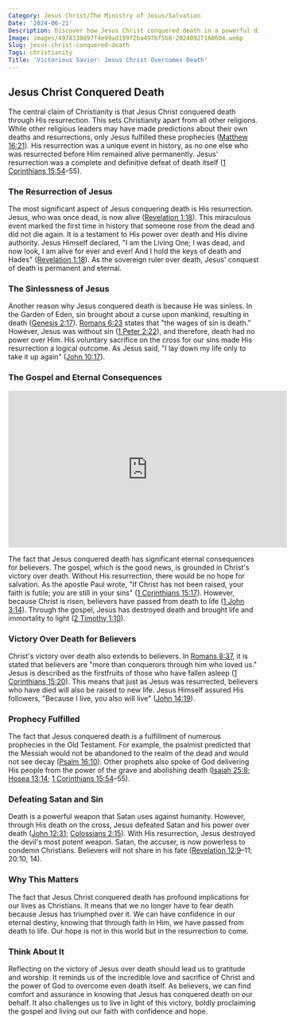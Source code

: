 ```yaml
---
Category: Jesus Christ/The Ministry of Jesus/Salvation
Date: '2024-06-21'
Description: Discover how Jesus Christ conquered death in a powerful display of resurrection, offering hope and salvation to believers worldwide.
Image: images/4978330d97f4e99ad199f2ba497bf5b8-20240927160604.webp
Slug: jesus-christ-conquered-death
Tags: christianity
Title: 'Victorious Savior: Jesus Christ Overcomes Death'
---
```


## Jesus Christ Conquered Death

The central claim of Christianity is that Jesus Christ conquered death through His resurrection. This sets Christianity apart from all other religions. While other religious leaders may have made predictions about their own deaths and resurrections, only Jesus fulfilled these prophecies ([Matthew 16:21](https://www.bibleref.com/Matthew/16/Matthew-16-21.html)). His resurrection was a unique event in history, as no one else who was resurrected before Him remained alive permanently. Jesus' resurrection was a complete and definitive defeat of death itself ([1 Corinthians 15:54](https://www.bibleref.com/1-Corinthians/15/1-Corinthians-15-54.html)–55).

### The Resurrection of Jesus

The most significant aspect of Jesus conquering death is His resurrection. Jesus, who was once dead, is now alive ([Revelation 1:18](https://www.bibleref.com/Revelation/1/Revelation-1-18.html)). This miraculous event marked the first time in history that someone rose from the dead and did not die again. It is a testament to His power over death and His divine authority. Jesus Himself declared, "I am the Living One; I was dead, and now look, I am alive for ever and ever! And I hold the keys of death and Hades" ([Revelation 1:18](https://www.bibleref.com/Revelation/1/Revelation-1-18.html)). As the sovereign ruler over death, Jesus' conquest of death is permanent and eternal.

### The Sinlessness of Jesus

Another reason why Jesus conquered death is because He was sinless. In the Garden of Eden, sin brought about a curse upon mankind, resulting in death ([Genesis 2:17](https://www.bibleref.com/Genesis/2/Genesis-2-17.html)). [Romans 6:23](https://www.bibleref.com/Romans/6/Romans-6-23.html) states that "the wages of sin is death." However, Jesus was without sin ([1 Peter 2:22](https://www.bibleref.com/1-Peter/2/1-Peter-2-22.html)), and therefore, death had no power over Him. His voluntary sacrifice on the cross for our sins made His resurrection a logical outcome. As Jesus said, "I lay down my life only to take it up again" ([John 10:17](https://www.bibleref.com/John/10/John-10-17.html)).

### The Gospel and Eternal Consequences


<iframe width="560" height="315" src="https://www.youtube.com/embed/F2ZSZ0ZXLGs" frameborder="0" allow="autoplay; encrypted-media" allowfullscreen></iframe>


The fact that Jesus conquered death has significant eternal consequences for believers. The gospel, which is the good news, is grounded in Christ's victory over death. Without His resurrection, there would be no hope for salvation. As the apostle Paul wrote, "If Christ has not been raised, your faith is futile; you are still in your sins" ([1 Corinthians 15:17](https://www.bibleref.com/1-Corinthians/15/1-Corinthians-15-17.html)). However, because Christ is risen, believers have passed from death to life ([1 John 3:14](https://www.bibleref.com/1-John/3/1-John-3-14.html)). Through the gospel, Jesus has destroyed death and brought life and immortality to light ([2 Timothy 1:10](https://www.bibleref.com/2-Timothy/1/2-Timothy-1-10.html)).

### Victory Over Death for Believers

Christ's victory over death also extends to believers. In [Romans 8:37](https://www.bibleref.com/Romans/8/Romans-8-37.html), it is stated that believers are "more than conquerors through him who loved us." Jesus is described as the firstfruits of those who have fallen asleep ([1 Corinthians 15:20](https://www.bibleref.com/1-Corinthians/15/1-Corinthians-15-20.html)). This means that just as Jesus was resurrected, believers who have died will also be raised to new life. Jesus Himself assured His followers, "Because I live, you also will live" ([John 14:19](https://www.bibleref.com/John/14/John-14-19.html)).

### Prophecy Fulfilled

The fact that Jesus conquered death is a fulfillment of numerous prophecies in the Old Testament. For example, the psalmist predicted that the Messiah would not be abandoned to the realm of the dead and would not see decay ([Psalm 16:10](https://www.bibleref.com/Psalm/16/Psalm-16-10.html)). Other prophets also spoke of God delivering His people from the power of the grave and abolishing death ([Isaiah 25:8](https://www.bibleref.com/Isaiah/25/Isaiah-25-8.html); [Hosea 13:14](https://www.bibleref.com/Hosea/13/Hosea-13-14.html); [1 Corinthians 15:54](https://www.bibleref.com/1-Corinthians/15/1-Corinthians-15-54.html)–55).

### Defeating Satan and Sin

Death is a powerful weapon that Satan uses against humanity. However, through His death on the cross, Jesus defeated Satan and his power over death ([John 12:31](https://www.bibleref.com/John/12/John-12-31.html); [Colossians 2:15](https://www.bibleref.com/Colossians/2/Colossians-2-15.html)). With His resurrection, Jesus destroyed the devil's most potent weapon. Satan, the accuser, is now powerless to condemn Christians. Believers will not share in his fate ([Revelation 12:9](https://www.bibleref.com/Revelation/12/Revelation-12-9.html)–11; 20:10, 14).

### Why This Matters

The fact that Jesus Christ conquered death has profound implications for our lives as Christians. It means that we no longer have to fear death because Jesus has triumphed over it. We can have confidence in our eternal destiny, knowing that through faith in Him, we have passed from death to life. Our hope is not in this world but in the resurrection to come.

### Think About It

Reflecting on the victory of Jesus over death should lead us to gratitude and worship. It reminds us of the incredible love and sacrifice of Christ and the power of God to overcome even death itself. As believers, we can find comfort and assurance in knowing that Jesus has conquered death on our behalf. It also challenges us to live in light of this victory, boldly proclaiming the gospel and living out our faith with confidence and hope.